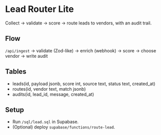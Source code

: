 # Lead Router Lite

Collect → validate → score → route leads to vendors, with an audit trail.

## Flow
`/api/ingest` → validate (Zod-like) → enrich (webhook) → score → choose vendor → write audit

## Tables
- leads(id, payload jsonb, score int, source text, status text, created_at)
- routes(id, vendor text, match jsonb)
- audits(id, lead_id, message, created_at)

## Setup
- Run `/sql/lead.sql` in Supabase.
- (Optional) deploy `supabase/functions/route-lead`.
